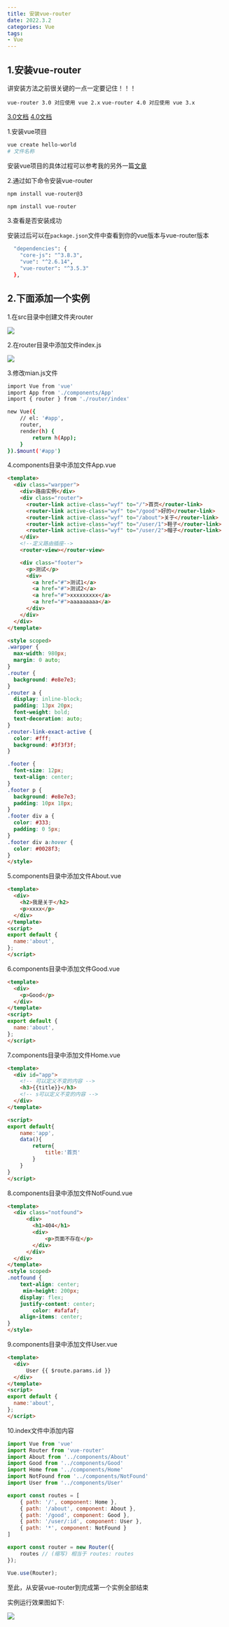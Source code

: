 ```yaml
---
title: 安装vue-router
date: 2022.3.2
categories: Vue
tags: 
- Vue
---
```


<script src="prism.js"></script>
<link href="themes/prism.css" rel="stylesheet" />

## 1.安装vue-router

讲安装方法之前很关键的一点一定要记住！！！

`vue-router 3.0 对应使用 vue 2.x`
`vue-router 4.0 对应使用 vue 3.x`

[3.0文档](https://v3.router.vuejs.org/zh/installation.html)
[4.0文档](https://router.vuejs.org/zh/introduction.html)

1.安装vue项目

```bash
vue create hello-world
# 文件名称
```
安装vue项目的具体过程可以参考我的另外一篇[文章](https://wangyufei.fun/2022/03/02/%E5%AE%89%E8%A3%85vue%E9%A1%B9%E7%9B%AE/)


2.通过如下命令安装vue-router

```bash
npm install vue-router@3

npm install vue-router
```

3.查看是否安装成功

安装过后可以在`package.json`文件中查看到你的vue版本与vue-router版本
```bash
  "dependencies": {
    "core-js": "^3.8.3",
    "vue": "^2.6.14",
    "vue-router": "^3.5.3"
  },
```

## 2.下面添加一个实例

1.在src目录中创建文件夹router

![](https://s3.bmp.ovh/imgs/2022/03/4543a1d59b4b54fa.jpg)

2.在router目录中添加文件index.js

![](https://s3.bmp.ovh/imgs/2022/03/1f8ca267ab5fa7ad.jpg)

3.修改mian.js文件

```bash
import Vue from 'vue'
import App from './components/App'
import { router } from './router/index'

new Vue({
    // el: '#app',
    router,
    render(h) {
        return h(App);
    }
}).$mount('#app')
```


4.components目录中添加文件App.vue

```html
<template>
  <div class="warpper">
    <div>路由实例</div>
    <div class="router">
      <router-link active-class="wyf" to="/">首页</router-link>
      <router-link active-class="wyf" to="/good">好的</router-link>
      <router-link active-class="wyf" to="/about">关于</router-link>
      <router-link active-class="wyf" to="/user/1">鞋子</router-link>
      <router-link active-class="wyf" to="/user/2">帽子</router-link>
    </div>
    <!--定义路由插座-->
    <router-view></router-view>

    <div class="footer">
      <p>测试</p>
      <div>
        <a href="#">测试1</a>
        <a href="#">测试2</a>
        <a href="#">xxxxxxxxx</a>
        <a href="#">aaaaaaaaa</a>
      </div>
    </div>
  </div>
</template>

<style scoped>
.warpper {
  max-width: 980px;
  margin: 0 auto;
}
.router {
  background: #e8e7e3;
}
.router a {
  display: inline-block;
  padding: 13px 20px;
  font-weight: bold;
  text-decoration: auto;
}
.router-link-exact-active {
  color: #fff;
  background: #3f3f3f;
}

.footer {
  font-size: 12px;
  text-align: center;
}
.footer p {
  background: #e8e7e3;
  padding: 10px 18px;
}
.footer div a {
  color: #333;
  padding: 0 5px;
}
.footer div a:hover {
  color: #0028f3;
}
</style>
```

5.components目录中添加文件About.vue
```html
<template>
  <div>
    <h2>我是关于</h2>
    <p>xxxx</p>
  </div>
</template>
<script>
export default {
  name:'about',
};
</script>
```


6.components目录中添加文件Good.vue
```html
<template>
  <div>
    <p>Good</p> 
  </div>
</template>
<script>
export default {
  name:'about',
};
</script>
```
7.components目录中添加文件Home.vue
```html
<template>
  <div id="app">
    <!-- 可以定义不变的内容 -->
    <h3>{{title}}</h3>
    <!-- s可以定义不变的内容 -->
  </div>
</template>

<script>
export default{
    name:'app',
    data(){
        return{
            title:'首页'
        }
    }
}
</script>
```

8.components目录中添加文件NotFound.vue
```html
<template>
  <div class="notfound">
      <div>
        <h1>404</h1>
        <div>
            <p>页面不存在</p>
        </div>
      </div>
  </div>
</template>
<style scoped>
.notfound {
    text-align: center;
     min-height: 200px;
    display: flex;
    justify-content: center;
        color: #afafaf;
    align-items: center;
}
</style>
```

9.components目录中添加文件User.vue
```html
<template>
  <div>
      User {{ $route.params.id }}
  </div>
</template>
<script>
export default {
  name:'about',
};
</script>
```

10.index文件中添加内容
```js
import Vue from 'vue'
import Router from 'vue-router'
import About from '../components/About'
import Good from '../components/Good'
import Home from '../components/Home'
import NotFound from '../components/NotFound'
import User from '../components/User'

export const routes = [
    { path: '/', component: Home },
    { path: '/about', component: About },
    { path: '/good', component: Good },
    { path: '/user/:id', component: User },
    { path: '*', component: NotFound }
]

export const router = new Router({
    routes // (缩写) 相当于 routes: routes
});

Vue.use(Router);
```


至此，从安装vue-router到完成第一个实例全部结束

实例运行效果图如下:

![](https://s3.bmp.ovh/imgs/2022/03/d33b159b6fd5b0a3.jpg)